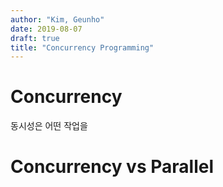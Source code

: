 ```yaml
---
author: "Kim, Geunho"
date: 2019-08-07
draft: true
title: "Concurrency Programming"
---
```



# Concurrency
동시성은 어떤 작업을 

# Concurrency vs Parallel